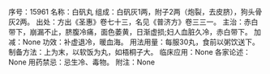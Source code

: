 序号：15961
名称：白矾丸
组成：白矾灰1两，附子2两（炮裂，去皮脐），狗头骨灰2两。
出处：方出《圣惠》卷七十三，名见《普济方》卷三三一。
主治：赤白带下，崩漏不止，脐腹冷痛，面色萎黄，日渐虚损;妇人血脏久冷，赤白带下。
加减：None
功效：补虚退冷，暖血海。
用法用量：每服30丸，食前以粥饮送下。
制备方法：上为末，以软饭为丸，如梧桐子大。
临床应用：None
各家论述：None
用药禁忌：忌生冷、毒物。
附注：None
